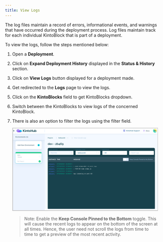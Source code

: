 ```yaml
---
title: View Logs
---
```



The log files maintain a record of errors, informational events, and warnings that have occurred during the deployment process. Log files maintain track for each individual KintoBlock that is part of a deployment. 

To view the logs, follow the steps mentioned below:

1. Open a **Deployment**.

2. Click on **Expand Deployment History** displayed in the **Status & History** section.

3. Click on **View Logs** button displayed for a deployment made.

4. Get redirected to the **Logs** page to view the logs.

5. Click on the **KintoBlocks** field to get KintoBlocks dropdown.

6. Switch between the KintoBlocks to view logs of the concerned KintoBlock.

7. There is also an option to filter the logs using the filter field.

   ![Screenshot](/docs/assets/env-logs.png)

    >Note: Enable the **Keep Console Pinned to the Bottom** toggle. This will cause the recent logs to appear on the bottom of the screen at all times. Hence, the user need not scroll the logs from time to time to get a preview of the most recent activity.
